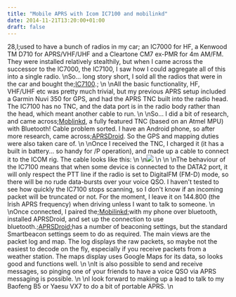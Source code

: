 ```yaml
---
title: "Mobile APRS with Icom IC7100 and mobilinkd"
date: 2014-11-21T13:20:00+01:00
draft: false
---
```



28,I;used to have a bunch of radios in my car; an IC7000 for HF, a Kenwood TM D710 for APRS/VHF/UHF and a Cleartone CM7 ex-PMR for 4m AM/FM. They were installed relatively stealthily, but when I came across the successor to the IC7000, the IC7100, I saw how I could aggregate all of this into a single radio.
\nSo... long story short, I sold all the radios that were in the car and bought the;<a href=http://www.eham.net/reviews/detail/11080>IC7100</a>.;
\n
\nAll the basic functionality, HF, VHF/UHF etc was pretty much trivial, but my previous APRS setup included a Garmin Nuvi 350 for GPS, and had the APRS TNC built into the radio head. The IC7100 has no TNC, and the data port is in the radio body rather than the head, which meant another cable to run.
\n
\nSo... I did a bit of research, and came across;<a href=http://www.mobilinkd.com/>Moblinkd</a>, a fully featured TNC (based on an Atmel MPU) with Bluetooth! Cable problem sorted. I have an Android phone, so after more research, came across;<a href=http://aprsdroid.org/>APRSDroid</a>. So the GPS and mapping duties were also taken care of.
\n
\nOnce I received the TNC, I charged it (it has a built in battery... so handy for /P operation), and made up a cable to connect it to the ICOM rig. The cable looks like this:
\n
\n<img src=https://gerryk.sdf.org/site_images/IC7100-Mobilinkd.png />
\n
\n
\nThe behaviour of the IC7100 means that when some device is connected to the DATA2 port, it will only respect the PTT line if the radio is set to DigitalFM (FM-D) mode, so there will be no rude data-bursts over your voice QSO. I haven't tested to see how quickly the IC7100 stops scanning, so I don't know if an incoming packet will be truncated or not. For the moment, I leave it on 144.800 (the Irish APRS frequency) when driving unless I want to talk to someone.
\n
\nOnce connected, I paired the;<a href=http://www.mobilinkd.com/>Mobilinkd;</a>with my phone over bluetooth, installed APRSDroid, and set up the connection to use bluetooth.;<a href=http://aprsdroid.org/>APRSDroid;</a>has a number of beaconing settings, but the standard Smartbeacon settings seem to do as required. The main views are the packet log and map. The log displays the raw packets, so maybe not the easiest to decode on the fly, especially if you receive packets from a weather station. The maps display uses Google Maps for its data, so looks good and functions well.
\n
\nIt is also possible to send and receive messages, so pinging one of your friends to have a voice QSO via APRS messaging is possible.
\n
\nI look forward to making up a lead to talk to my Baofeng B5 or Yaesu VX7 to do a bit of portable APRS.
\n
